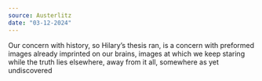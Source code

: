 ```yaml
---
source: Austerlitz
date: "03-12-2024"
---
```


Our concern with history, so Hilary’s thesis ran, is a
concern with preformed images already imprinted on our brains, images at
which we keep staring while the truth lies elsewhere, away from it all,
somewhere as yet undiscovered
